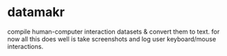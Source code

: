 # datamakr
compile human-computer interaction datasets & convert them to text.
for now all this does well is take screenshots and log user keyboard/mouse interactions.
